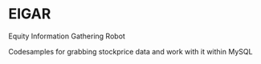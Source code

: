 # EIGAR
Equity Information Gathering Robot

Codesamples for grabbing stockprice data and work with it within MySQL
